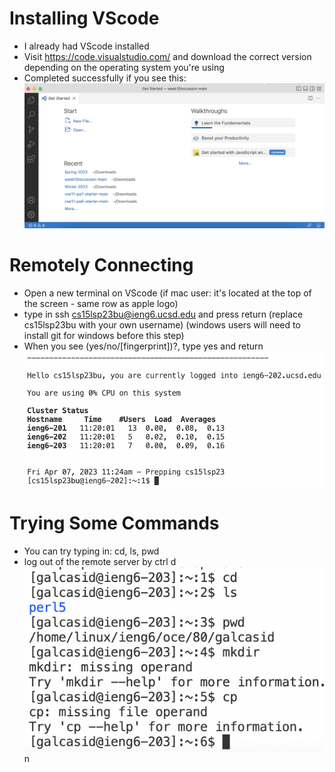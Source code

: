 # Installing VScode
* I already had VScode installed
* Visit https://code.visualstudio.com/ and download the correct version depending on the operating system you're using
* Completed successfully if you see this:
![Image](vscodescreenshot.png)

# Remotely Connecting
* Open a new terminal on VScode (if mac user: it's located at the top of the screen - same row as apple logo)
* type in ssh cs15lsp23bu@ieng6.ucsd.edu and press return (replace cs15lsp23bu with your own username) (windows users will need to install git for windows before this step)
* When you see (yes/no/[fingerprint])?, type yes and return
![Image](remotelyconnecting.png)

# Trying Some Commands
* You can try typing in: cd, ls, pwd
* log out of the remote server by ctrl d
![Image](testingcommands.png)
n
